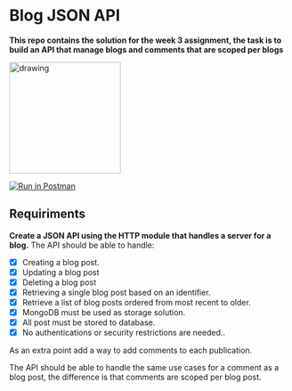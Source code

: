 # Blog JSON API

**This repo contains the solution for the week 3 assignment, the task is to build an API that manage blogs and comments that are scoped per blogs**

<img src="https://www.ixon.cloud/media/ciqpa3f3/api-2x.png" alt="drawing" width="200"/>

[![Run in Postman](https://run.pstmn.io/button.svg)](https://app.getpostman.com/run-collection/7bdb90bc572d4bdec3e8)


## Requiriments

**Create a JSON API using the HTTP module that handles a server for a blog.**
The API should be able to handle:

- [x] Creating a blog post.
- [x] Updating a blog post
- [x] Deleting a blog post
- [x] Retrieving a single blog post based on an identifier.
- [x] Retrieve a list of blog posts ordered from most recent to older.
- [x] MongoDB must be used as storage solution.
- [x] All post must be stored to database.
- [x] No authentications or security restrictions are needed..

As an extra point add a way to add comments to each publication.

The API should be able to handle the same use cases for a comment as a blog post, the difference is that comments are scoped per blog post.

